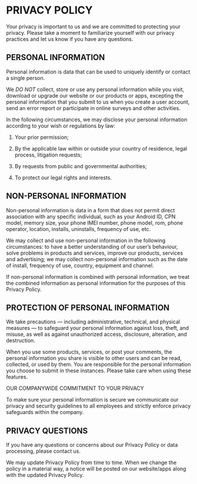 PRIVACY POLICY
==============

Your privacy is important to us and we are committed to protecting your privacy. Please take a moment to familiarize yourself with our privacy practices and let us know if you have any questions.

PERSONAL INFORMATION
--------------------

Personal information is data that can be used to uniquely identify or contact a single person.

We *DO NOT* collect, store or use any personal information while you visit, download or upgrade our website or our products or apps, excepting the personal information that you submit to us when you create a user account, send an error report or participate in online surveys and other activities.

In the following circumstances, we may disclose your personal information according to your wish or regulations by law:

1. Your prior permission;

2. By the applicable law within or outside your country of residence, legal process, litigation requests;

3. By requests from public and governmental authorities;

4. To protect our legal rights and interests.

NON-PERSONAL INFORMATION
------------------------

Non-personal information is data in a form that does not permit direct association with any specific individual, such as your Android ID, CPN model, memory size, your phone IMEI number, phone model, rom, phone operator, location, installs, uninstalls, frequency of use, etc.

We may collect and use non-personal information in the following circumstances: to have a better understanding of our user’s behaviour, solve problems in products and services, improve our products, services and advertising; we may collect non-personal information such as the date of install, frequency of use, country, equipment and channel.

If non-personal information is combined with personal information, we treat the combined information as personal information for the purposes of this Privacy Policy.

PROTECTION OF PERSONAL INFORMATION
----------------------------------

We take precautions — including administrative, technical, and physical measures — to safeguard your personal information against loss, theft, and misuse, as well as against unauthorized access, disclosure, alteration, and destruction.

When you use some products, services, or post your comments, the personal information you share is visible to other users and can be read, collected, or used by them. You are responsible for the personal information you choose to submit in these instances. Please take care when using these features.

OUR COMPANYWIDE COMMITMENT TO YOUR PRIVACY

To make sure your personal information is secure we communicate our privacy and security guidelines to all employees and strictly enforce privacy safeguards within the company.

PRIVACY QUESTIONS
-----------------

If you have any questions or concerns about our Privacy Policy or data processing, please contact us.

We may update Privacy Policy from time to time. When we change the policy in a material way, a notice will be posted on our website/apps along with the updated Privacy Policy.

